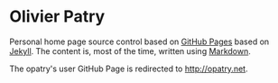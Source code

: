 # Olivier Patry

Personal home page source control based on [GitHub Pages](http://pages.github.com/) based on [Jekyll](https://github.com/mojombo/jekyll).
The content is, most of the time, written using [Markdown](http://daringfireball.net/projects/markdown/).

The opatry's user GitHub Page is redirected to http://opatry.net. 